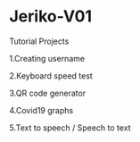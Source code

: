 # Jeriko-V01
 Tutorial Projects 
 
1.Creating username

2.Keyboard speed test

3.QR code generator

4.Covid19 graphs

5.Text to speech / Speech to text

